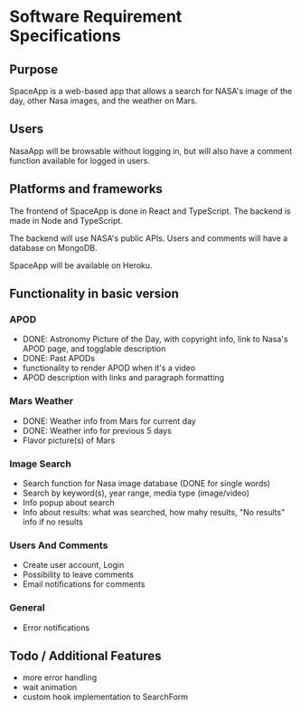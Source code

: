 # Software Requirement Specifications

## Purpose

SpaceApp is a web-based app that allows a search for NASA's image of the day, other Nasa images, and the weather on Mars.

## Users

NasaApp will be browsable without logging in, but will also have a comment function available for logged in users.

## Platforms and frameworks
The frontend of SpaceApp is done in React and TypeScript. The backend is made in Node and TypeScript.

The backend will use NASA's public APIs. Users and comments will have a database on MongoDB.

SpaceApp will be available on Heroku.

## Functionality in basic version
### APOD
- DONE: Astronomy Picture of the Day, with copyright info, link to Nasa's APOD page, and togglable description
- DONE: Past APODs
- functionality to render APOD when it's a video
- APOD description with links and paragraph formatting

### Mars Weather
- DONE: Weather info from Mars for current day
- DONE: Weather info for previous 5 days
- Flavor picture(s) of Mars

### Image Search
- Search function for Nasa image database (DONE for single words)
- Search by keyword(s), year range, media type (image/video)
- Info popup about search
- Info about results: what was searched, how mahy results, "No results" info if no results

### Users And Comments
- Create user account, Login
- Possibility to leave comments
- Email notifications for comments

### General
- Error notifications

## Todo / Additional Features
- more error handling
- wait animation
- custom hook implementation to SearchForm